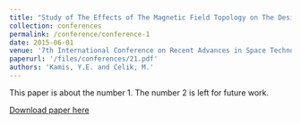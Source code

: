 ```yaml
---
title: "Study of The Effects of The Magnetic Field Topology on The Design of a Prototype ECR Microwave Ion Thruster and Neutralizer"
collection: conferences
permalink: /conference/conference-1
date: 2015-06-01
venue: '7th International Conference on Recent Advances in Space Technologies (RAST), vol., no., pp.511,516'
paperurl: '/files/conferences/21.pdf'
authors: 'Kamis, Y.E. and Celik, M.'
---
```

This paper is about the number 1. The number 2 is left for future work.

[Download paper here](http://academicpages.github.io/files/paper1.pdf)